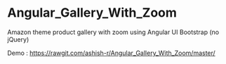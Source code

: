 # Angular_Gallery_With_Zoom
Amazon theme product gallery with zoom using Angular UI Bootstrap (no jQuery)

  Demo : https://rawgit.com/ashish-r/Angular_Gallery_With_Zoom/master/
